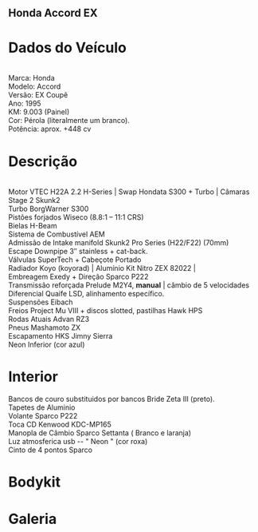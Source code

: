 ## Honda Accord EX 
<h1>Dados do Veículo</h1>
<br>
Marca: Honda
<br>
Modelo: Accord
<br>
Versão: EX Coupê
<br>
Ano: 1995
<br>
KM: 9.003 (Painel)
<br>
Cor: Pérola (literalmente um branco).
<br>
Potência: aprox. +448 cv



<h1>Descrição</h1>
<br>
Motor VTEC H22A 2.2 H-Series | Swap Hondata S300 + Turbo | Câmaras Stage 2 Skunk2
<br>
Turbo BorgWarner S300
<br>
Pistões forjados Wiseco (8.8:1 – 11:1 CRS)
<br>
Bielas H-Beam
<br>
Sistema de Combustível AEM
<br>
Admissão de Intake manifold Skunk2 Pro Series (H22/F22) (70mm)
<br>
Escape Downpipe 3″ stainless + cat-back.
<br>
Válvulas SuperTech + Cabeçote Portado
<br>
Radiador Koyo (koyorad) | Alumínio
Kit Nitro ZEX 82022 | 
<br>
Embreagem Exedy + Direção Sparco P222
<br>
Transmissão reforçada Prelude M2Y4, <b>manual</b> | câmbio de 5 velocidades
<br>
Diferencial Quaife LSD, alinhamento específico.
<br>
Suspensões Eibach
<br>
Freios Project Mu VIII + discos slotted, pastilhas Hawk HPS 
<br>
Rodas Atuais Advan RZ3
<br>
Pneus Mashamoto ZX
<br>
Escapamento HKS Jimny Sierra
<br>
Neon Inferior (cor azul)
<br>


<h1>Interior</h1>
Bancos de couro substituidos por bancos Bride Zeta III (preto).
<br>
Tapetes de Aluminio
<br>
Volante Sparco P222
<br>
Toca CD Kenwood KDC-MP165
<br>
Manopla de Câmbio Sparco Settanta ( Branco e laranja)
<br>
Luz atmosferica usb -- " Neon " (cor roxa)
<br>
Cinto de 4 pontos Sparco
<h1>Bodykit</h1>

<h1>Galeria</h1>

